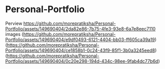 # Personal-Portfolio
Perview
https://github.com/morepratiksha/Personal-Portfolio/assets/149690404/2da82e86-7b75-4fe3-93e8-6a7e8eec7110
images
(https://github.com/morepratiksha/Personal-Portfolio/assets/149690404/e9df0493-6121-4404-bb03-ff605ca39a19)
(https://github.com/morepratiksha/Personal-Portfolio/assets/149690404/ce1858b1-0c24-43f9-85f1-3b0a3245eed8)
(https://github.com/morepratiksha/Personal-Portfolio/assets/149690404/0c20e298-194d-434c-98ee-9fab4dc77b6d)


